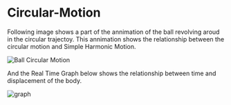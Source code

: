 # Circular-Motion
Following image shows a part of the annimation of the ball revolving aroud in the circular trajectoy. This annimation shows the relationship between the circular motion and Simple Harmonic Motion.


![Ball Circular Motion](https://user-images.githubusercontent.com/56423554/87219374-2b69c580-c37a-11ea-976f-a8d0a63330dd.png)

And the Real Time Graph below shows the relationship between time and displacement of the body.

![graph](https://user-images.githubusercontent.com/56423554/87222180-75aa7100-c391-11ea-98fd-88e14c46eb25.png)
